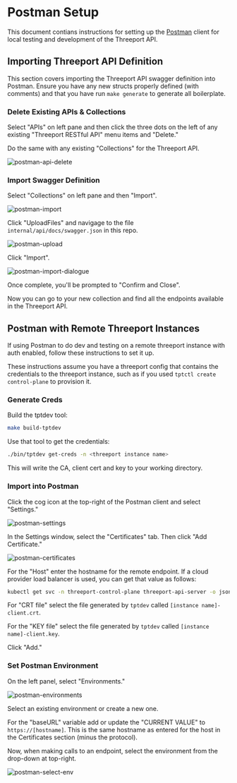 # Postman Setup

This document contians instructions for setting up the
[Postman](https://www.postman.com/) client for local testing and development of
the Threeport API.

## Importing Threeport API Definition

This section covers importing the Threeport API swagger definition into Postman.
Ensure you have any new structs properly defined (with comments) and that you
have run `make generate` to generate all boilerplate.

### Delete Existing APIs & Collections

Select "APIs" on left pane and then click the three dots on the left of any
existing "Threeport RESTful API" menu items and "Delete."

Do the same with any existing "Collections" for the Threeport API.

![postman-api-delete](img/postman-api-delete.png)

### Import Swagger Definition

Select "Collections" on left pane and then "Import".

![postman-import](img/postman-import.png)

Click "UploadFiles" and navigage to the file `internal/api/docs/swagger.json` in
this repo.

![postman-upload](img/postman-upload.png)

Click "Import".

![postman-import-dialogue](img/postman-import-dialogue.png)

Once complete, you'll be prompted to "Confirm and Close".

Now you can go to your new collection and find all the endpoints available in
the Threeport API.

## Postman with Remote Threeport Instances

If using Postman to do dev and testing on a remote threeport instance with auth
enabled, follow these instructions to set it up.

These instructions assume you have a threeport config that contains the
credentials to the threeport instance, such as if you used `tptctl create
control-plane` to provision it.

### Generate Creds

Build the tptdev tool:

```bash
make build-tptdev
```

Use that tool to get the credentials:

```bash
./bin/tptdev get-creds -n <threeport instance name>
```

This will write the CA, client cert and key to your working directory.

### Import into Postman

Click the cog icon at the top-right of the Postman client and select "Settings."

![postman-settings](img/postman-settings.png)

In the Settings window, select the "Certificates" tab.  Then click "Add
Certificate."

![postman-certificates](img/postman-certificates.png)

For the "Host" enter the hostname for the remote endpoint.  If a cloud provider
load balancer is used, you can get that value as follows:

```bash
kubectl get svc -n threeport-control-plane threeport-api-server -o jsonpath='{.status.loadBalancer.ingress[0].hostname}'
```

For "CRT file" select the file generated by `tptdev` called `[instance
name]-client.crt`.

For the "KEY file" select the file generated by `tptdev` called `[instance
name]-client.key`.

Click "Add."

### Set Postman Environment

On the left panel, select "Environments."

![postman-environments](img/postman-environments.png)

Select an existing environment or create a new one.

For the "baseURL" variable add or update the "CURRENT VALUE" to
`https://[hostname]`.  This is the same hostname as entered for the host in the
Certificates section (minus the protocol).

Now, when making calls to an endpoint, select the environment from the drop-down
at top-right.

![postman-select-env](img/postman-select-env.png)

